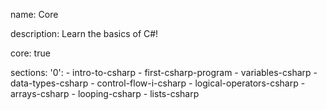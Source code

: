 name: Core

description: Learn the basics of C#!

core: true

sections:
  '0':
    - intro-to-csharp
    - first-csharp-program
    - variables-csharp
    - data-types-csharp
    - control-flow-i-csharp
    - logical-operators-csharp
    - arrays-csharp
    - looping-csharp
    - lists-csharp